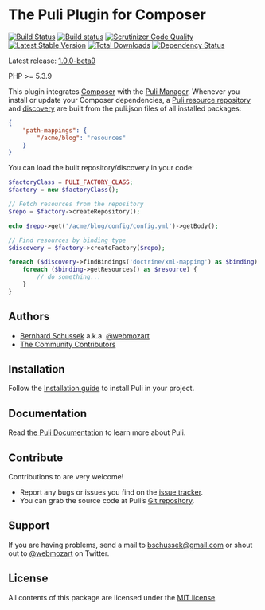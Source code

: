 The Puli Plugin for Composer
============================

[![Build Status](https://travis-ci.org/puli/composer-plugin.svg?branch=master)](https://travis-ci.org/puli/composer-plugin)
[![Build status](https://ci.appveyor.com/api/projects/status/ahk24l3m2tahc9ih/branch/master?svg=true)](https://ci.appveyor.com/project/webmozart/composer-plugin/branch/master)
[![Scrutinizer Code Quality](https://scrutinizer-ci.com/g/puli/composer-plugin/badges/quality-score.png?b=master)](https://scrutinizer-ci.com/g/puli/composer-plugin/?branch=master)
[![Latest Stable Version](https://poser.pugx.org/puli/composer-plugin/v/stable.svg)](https://packagist.org/packages/puli/composer-plugin)
[![Total Downloads](https://poser.pugx.org/puli/composer-plugin/downloads.svg)](https://packagist.org/packages/puli/composer-plugin)
[![Dependency Status](https://www.versioneye.com/php/puli:composer-plugin/1.0.0/badge.svg)](https://www.versioneye.com/php/puli:composer-plugin/1.0.0)

Latest release: [1.0.0-beta9](https://packagist.org/packages/puli/composer-plugin#1.0.0-beta9)

PHP >= 5.3.9

This plugin integrates [Composer] with the [Puli Manager]. Whenever you install 
or update your Composer dependencies, a [Puli resource repository] and 
[discovery] are built from the puli.json files of all installed packages:

```json
{
    "path-mappings": {
        "/acme/blog": "resources"
    }
}
```

You can load the built repository/discovery in your code:

```php
$factoryClass = PULI_FACTORY_CLASS;
$factory = new $factoryClass();

// Fetch resources from the repository
$repo = $factory->createRepository();

echo $repo->get('/acme/blog/config/config.yml')->getBody();

// Find resources by binding type
$discovery = $factory->createFactory($repo);

foreach ($discovery->findBindings('doctrine/xml-mapping') as $binding) {
    foreach ($binding->getResources() as $resource) {
        // do something...
    }
}
```

Authors
-------

* [Bernhard Schussek] a.k.a. [@webmozart]
* [The Community Contributors]

Installation
------------

Follow the [Installation guide] to install Puli in your project.

Documentation
-------------

Read [the Puli Documentation] to learn more about Puli.

Contribute
----------

Contributions to are very welcome!

* Report any bugs or issues you find on the [issue tracker].
* You can grab the source code at Puli’s [Git repository].

Support
-------

If you are having problems, send a mail to bschussek@gmail.com or shout out to
[@webmozart] on Twitter.

License
-------

All contents of this package are licensed under the [MIT license].

[Bernhard Schussek]: http://webmozarts.com
[The Community Contributors]: https://github.com/puli/composer-plugin/graphs/contributors
[Puli Manager]: https://github.com/puli/manager
[Puli resource repository]: https://github.com/puli/repository
[discovery]: https://github.com/puli/discovery
[Composer]: https://getcomposer.org
[Installation guide]: http://docs.puli.io/en/latest/installation.html
[the Puli Documentation]: http://docs.puli.io/en/latest/index.html
[issue tracker]: https://github.com/puli/issues/issues
[Git repository]: https://github.com/puli/composer-plugin
[@webmozart]: https://twitter.com/webmozart
[MIT license]: LICENSE
